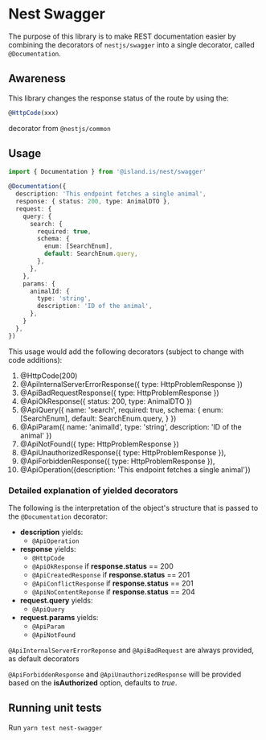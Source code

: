 <!-- gitbook-navigation: "Swagger" -->

# Nest Swagger

The purpose of this library is to make REST documentation easier by combining
the decorators of `nestjs/swagger` into a single decorator, called
`@Documentation`.

## Awareness

This library changes the response status of the route by using the:

```typescript
@HttpCode(xxx)
```

decorator from `@nestjs/common`

## Usage

```typescript
import { Documentation } from '@island.is/nest/swagger'

@Documentation({
  description: 'This endpoint fetches a single animal',
  response: { status: 200, type: AnimalDTO },
  request: {
    query: {
      search: {
        required: true,
        schema: {
          enum: [SearchEnum],
          default: SearchEnum.query,
        },
      },
    },
    params: {
      animalId: {
        type: 'string',
        description: 'ID of the animal',
      },
    }
  },
})
```

This usage would add the following decorators (subject to change with code additions):

1. @HttpCode(200)
2. @ApiInternalServerErrorResponse({ type: HttpProblemResponse })
3. @ApiBadRequestResponse({ type: HttpProblemResponse })
4. @ApiOkResponse({ status: 200, type: AnimalDTO })
5. @ApiQuery({ name: 'search', required: true, schema: { enum: [SearchEnum], default: SearchEnum.query, } })
6. @ApiParam({ name: 'animalId', type: 'string', description: 'ID of the animal' })
7. @ApiNotFound({ type: HttpProblemResponse })
8. @ApiUnauthorizedResponse({ type: HttpProblemResponse }),
9. @ApiForbiddenResponse({ type: HttpProblemResponse }),
10. @ApiOperation({description: 'This endpoint fetches a single animal'})

### Detailed explanation of yielded decorators

The following is the interpretation of the object's structure that is passed to the `@Documentation` decorator:

- **description** yields:
  - `@ApiOperation`
- **response** yields:
  - `@HttpCode`
  - `@ApiOkResponse` if **response.status** == 200
  - `@ApiCreatedResponse` if **response.status** == 201
  - `@ApiConflictResponse` if **response.status** == 201
  - `@ApiNoContentReponse` if **response.status** == 204
- **request.query** yields:
  - `@ApiQuery`
- **request.params** yields:
  - `@ApiParam`
  - `@ApiNotFound`

`@ApiInternalServerErrorReponse` and `@ApiBadRequest` are always provided, as default decorators

`@ApiForbiddenResponse` and `@ApiUnauthorizedResponse` will be provided based on the **isAuthorized** option, defaults to _true_.

## Running unit tests

Run `yarn test nest-swagger`
